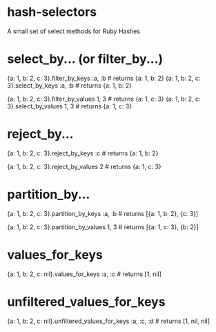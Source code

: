 hash-selectors
==============

A small set of select methods for Ruby Hashes

# select_by... (or filter_by...)
{a: 1, b: 2, c: 3}.filter_by_keys :a, :b # returns {a: 1, b: 2}
{a: 1, b: 2, c: 3}.select_by_keys :a, :b # returns {a: 1, b: 2}

{a: 1, b: 2, c: 3}.filter_by_values 1, 3 # returns {a: 1, c: 3}
{a: 1, b: 2, c: 3}.select_by_values 1, 3 # returns {a: 1, c: 3}

# reject_by...
{a: 1, b: 2, c: 3}.reject_by_keys :c  # returns {a: 1, b: 2}

{a: 1, b: 2, c: 3}.reject_by_values 2 # returns {a: 1, c: 3}

# partition_by...
{a: 1, b: 2, c: 3}.partition_by_keys :a, :b # returns [{a: 1, b: 2}, {c: 3}]

{a: 1, b: 2, c: 3}.partition_by_values 1, 3 # returns [{a: 1, c: 3}, {b: 2}]

# values_for_keys
{a: 1, b: 2, c: nil}.values_for_keys :a, :c # returns [1, nil]

# unfiltered_values_for_keys
{a: 1, b: 2, c: nil}.unfiltered_values_for_keys :a, :c, :d # returns [1, nil, nil]
